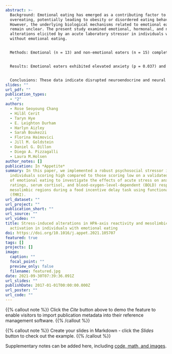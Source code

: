 ```yaml
---
abstract: >-
  Background: Emotional eating has emerged as a contributing factor to
  overeating, potentially leading to obesity or disordered eating behaviors.
  However, the underlying biological mechanisms related to emotional eating
  remain unclear. The present study examined emotional, hormonal, and neural
  alterations elicited by an acute laboratory stressor in individuals with and
  without emotional eating.


  Methods: Emotional (n = 13) and non-emotional eaters (n = 15) completed two main study visits, one week apart: one visit included a Stress version and the other a No-stress version of the Maastricht Acute Stress Task (MAST). Immediately pre- and post-MAST, blood was drawn for serum cortisol and participants rated their anxiety level. After the MAST, participants completed a Food Incentive Delay (FID) task during functional magnetic resonance imaging (fMRI), followed by an ad libitum snack period.


  Results: Emotional eaters exhibited elevated anxiety (p = 0.037) and cortisol (p = 0.001) in response to the Stress MAST. There were no changes in anxiety or cortisol among non-emotional eaters in response to the Stress MAST or in either group in response to the No-stress MAST. In response to the Stress MAST, emotional eaters exhibited reduced activation during anticipation of food reward in mesolimbic reward regions (caudate: p = 0.014, nucleus accumbens: p = 0.022, putamen: p = 0.013), compared to non-emotional eaters. Groups did not differ in snack consumption.


  Conclusions: These data indicate disrupted neuroendocrine and neural responsivity to psychosocial stress amongst otherwise-healthy emotional eaters, who demonstrated hyperactive HPA-axis response coupled with hypoactivation in reward circuitry. Differential responsivity to stress may represent a risk factor in the development of maladaptive eating behaviors.
slides: ""
url_pdf: ""
publication_types:
  - "2"
authors:
  - Rose Seoyoung Chang
  - Hilâl Cerit
  - Taryn Hye
  - E. Leighton Durham
  - Harlyn Aizley
  - Sarah Boukezzi
  - Florina Haimovici
  - Jill M. Goldstein
  - Daniel G. Dillon
  - Diego A. Pizzagalli
  - Laura M.Holsen
author_notes: []
publication: In *Appetite*
summary: In this paper, we implemented a robust psychosocial stressor in
  individuals scoring high compared to those scoring low on a validated measure
  of emotional eating to investigate the effects of acute stress on anxiety
  ratings, serum cortisol, and blood-oxygen-level-dependent (BOLD) response in
  mesolimbic regions during a food incentive delay task using functional MRI
  (fMRI).
url_dataset: ""
url_project: ""
publication_short: ""
url_source: ""
url_video: ""
title: Stress-induced alterations in HPA-axis reactivity and mesolimbic reward
  activation in individuals with emotional eating
doi: https://doi.org/10.1016/j.appet.2021.105707
featured: true
tags: []
projects: []
image:
  caption: ""
  focal_point: ""
  preview_only: false
  filename: featured.jpg
date: 2021-09-30T07:39:36.091Z
url_slides: ""
publishDate: 2017-01-01T00:00:00.000Z
url_poster: ""
url_code: ""
---
```


{{% callout note %}}
Click the *Cite* button above to demo the feature to enable visitors to import publication metadata into their reference management software.
{{% /callout %}}

{{% callout note %}}
Create your slides in Markdown - click the *Slides* button to check out the example.
{{% /callout %}}

Supplementary notes can be added here, including [code, math, and images](https://wowchemy.com/docs/writing-markdown-latex/).
